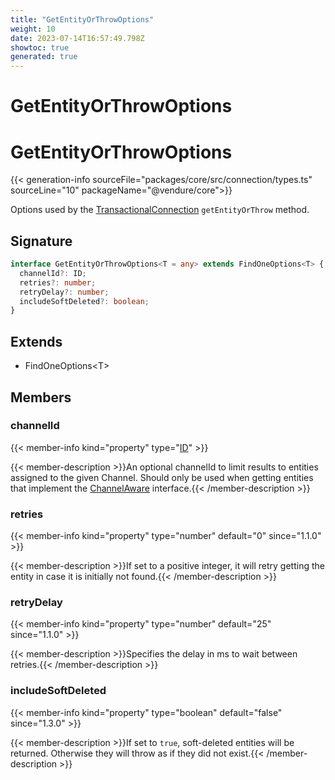 ```yaml
---
title: "GetEntityOrThrowOptions"
weight: 10
date: 2023-07-14T16:57:49.798Z
showtoc: true
generated: true
---
```

<!-- This file was generated from the Vendure source. Do not modify. Instead, re-run the "docs:build" script -->

# GetEntityOrThrowOptions
<div class="symbol">


# GetEntityOrThrowOptions

{{< generation-info sourceFile="packages/core/src/connection/types.ts" sourceLine="10" packageName="@vendure/core">}}

Options used by the <a href='/typescript-api/data-access/transactional-connection#transactionalconnection'>TransactionalConnection</a> `getEntityOrThrow` method.

## Signature

```TypeScript
interface GetEntityOrThrowOptions<T = any> extends FindOneOptions<T> {
  channelId?: ID;
  retries?: number;
  retryDelay?: number;
  includeSoftDeleted?: boolean;
}
```
## Extends

 * FindOneOptions&#60;T&#62;


## Members

### channelId

{{< member-info kind="property" type="<a href='/typescript-api/common/id#id'>ID</a>"  >}}

{{< member-description >}}An optional channelId to limit results to entities assigned to the given Channel. Should
only be used when getting entities that implement the <a href='/typescript-api/entities/interfaces#channelaware'>ChannelAware</a> interface.{{< /member-description >}}

### retries

{{< member-info kind="property" type="number" default="0"  since="1.1.0" >}}

{{< member-description >}}If set to a positive integer, it will retry getting the entity in case it is initially not
found.{{< /member-description >}}

### retryDelay

{{< member-info kind="property" type="number" default="25"  since="1.1.0" >}}

{{< member-description >}}Specifies the delay in ms to wait between retries.{{< /member-description >}}

### includeSoftDeleted

{{< member-info kind="property" type="boolean" default="false"  since="1.3.0" >}}

{{< member-description >}}If set to `true`, soft-deleted entities will be returned. Otherwise they will
throw as if they did not exist.{{< /member-description >}}


</div>
